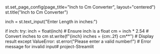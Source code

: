 st.set_page_config(page_title="Inch to Cm Converter", layout="centered")
st.title("Inch to Cm Converter")

inch = st.text_input("Enter Length in inches:")

if inch:
    try:
        inch = float(inch)  # Ensure inch is a float
        cm = inch * 2.54  # Convert inches to cm
        st.write(f"{inch} inches = {cm:.2f} cm**")  # Display result
    except ValueError:
        st.error("Please enter a valid number!")  # Error message for invalid input# project-Streamlit
